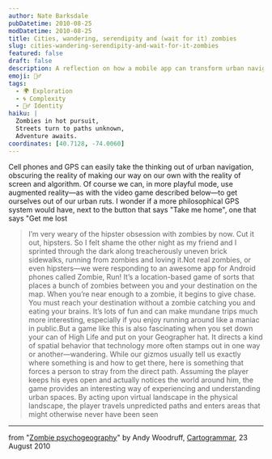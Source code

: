 ```yaml
---
author: Nate Barksdale
pubDatetime: 2010-08-25
modDatetime: 2010-08-25
title: Cities, wandering, serendipity and (wait for it) zombies
slug: cities-wandering-serendipity-and-wait-for-it-zombies
featured: false
draft: false
description: A reflection on how a mobile app can transform urban navigation into a playful adventure while encouraging exploration.
emoji: 🧟‍♂️
tags:
  - 🌍 Exploration
  - 🌀 Complexity
  - 🕵️‍♂️ Identity
haiku: |
  Zombies in hot pursuit,  
  Streets turn to paths unknown,  
  Adventure awaits.
coordinates: [40.7128, -74.0060]
---
```


Cell phones and GPS can easily take the thinking out of urban navigation, obscuring the reality of making our way on our own with the reality of screen and algorithm. Of course we can, in more playful mode, use augmented reality—as with the video game described below—to get ourselves out of our urban ruts. I wonder if a more philosophical GPS system would have, next to the button that says "Take me home", one that says "Get me lost

> I’m very weary of the hipster obsession with zombies by now. Cut it out, hipsters. So I felt shame the other night as my friend and I sprinted through the dark along treacherously uneven brick sidewalks, running from zombies and loving it.Not real zombies, or even hipsters—we were responding to an awesome app for Android phones called Zombie, Run! It’s a location-based game of sorts that places a bunch of zombies between you and your destination on the map. When you’re near enough to a zombie, it begins to give chase. You must reach your destination without a zombie catching you and eating your brains. It’s lots of fun and can make mundane trips much more interesting, especially if you enjoy running around like a maniac in public.But a game like this is also fascinating when you set down your can of High Life and put on your Geographer hat. It directs a kind of spatial behavior that technology more often stamps out in one way or another—wandering. While our gizmos usually tell us exactly where something is and how to get there, here is something that forces a person to stray from the direct path. Assuming the player keeps his eyes open and actually notices the world around him, the game provides an interesting way of experiencing and understanding urban spaces. By acting upon virtual landscape in the physical landscape, the player travels unpredicted paths and enters areas that might otherwise never have been seen

---

from "[Zombie psychogeography](http://web.archive.org/web/20240422122140/https://www.cartogrammar.com/blog/zombie-psychogeography/)" by Andy Woodruff, [Cartogrammar](http://web.archive.org/web/20240422122140/https://www.cartogrammar.com/blog/zombie-psychogeography/), 23 August 2010
